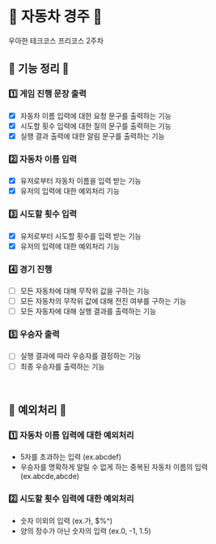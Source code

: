 # :car: 자동차 경주 :car:
우아한 테크코스 프리코스 2주차


## :potato: 기능 정리 :potato:
### :one: 게임 진행 문장 출력
* [X] 자동차 이름 입력에 대한 요청 문구를 출력하는 기능 
* [X] 시도할 횟수 입력에 대한 질의 문구를 출력하는 기능
* [X] 실행 결과 출력에 대한 알림 문구를 출력하는 기능

### :two: 자동차 이름 입력
* [X] 유저로부터 자동차 이름을 입력 받는 기능
* [X] 유저의 입력에 대한 예외처리 기능

### :three: 시도할 횟수 입력
* [X] 유저로부터 시도할 횟수를 입력 받는 기능
* [X] 유저의 입력에 대한 예외처리 기능

### :four: 경기 진행
* [ ] 모든 자동차에 대해 무작위 값을 구하는 기능
* [ ] 모든 자동차의 무작위 값에 대해 전진 여부를 구하는 기능
* [ ] 모든 자동차에 대해 실행 결과를 출력하는 기능

### :five: 우승자 출력
* [ ] 실행 결과에 따라 우승자를 결정하는 기능
* [ ] 최종 우승자를 출력하는 기능

<br/>

## :triangular_ruler: 예외처리 :triangular_ruler:
### :one: 자동차 이름 입력에 대한 예외처리
* 5자를 초과하는 입력 (ex.abcdef)
* 우승자를 명확하게 알릴 수 없게 하는 중복된 자동차 이름의 입력 (ex.abcde,abcde)

### :two: 시도할 횟수 입력에 대한 예외처리
* 숫자 이외의 입력 (ex.가, $%^)
* 양의 정수가 아닌 숫자의 입력 (ex.0, -1, 1.5)